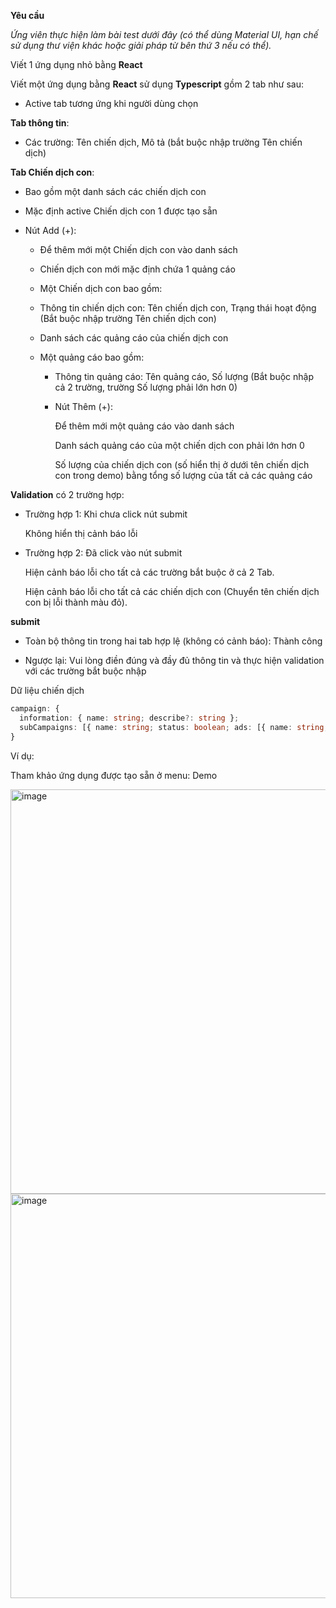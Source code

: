 **Yêu cầu**

_Ứng viên thực hiện làm bài test dưới đây (có thể dùng Material UI, hạn chế sử dụng thư viện khác hoặc giải pháp từ bên thứ 3 nếu có thể)._

Viết 1 ứng dụng nhỏ bằng **React**

Viết một ứng dụng bằng **React** sử dụng **Typescript** gồm 2 tab như sau:

- Active tab tương ứng khi người dùng chọn

**Tab thông tin**:

- Các trường: Tên chiến dịch, Mô tả (bắt buộc nhập trường Tên chiến dịch)

**Tab Chiến dịch con**:

- Bao gồm một danh sách các chiến dịch con

- Mặc định active Chiến dịch con 1 được tạo sẵn

- Nút Add (+):

  - Để thêm mới một Chiến dịch con vào danh sách
  
  - Chiến dịch con mới mặc định chứa 1 quảng cáo
  
  - Một Chiến dịch con bao gồm:
  
  - Thông tin chiến dịch con: Tên chiến dịch con, Trạng thái hoạt động (Bắt buộc nhập trường Tên chiến dịch con)
  
  - Danh sách các quảng cáo của chiến dịch con

  - Một quảng cáo bao gồm:

    - Thông tin quảng cáo: Tên quảng cáo, Số lượng (Bắt buộc nhập cả 2 trường, trường Số lượng phải lớn hơn 0)

    - Nút Thêm (+):

      Để thêm mới một quảng cáo vào danh sách
      
      Danh sách quảng cáo của một chiến dịch con phải lớn hơn 0
      
      Số lượng của chiến dịch con (số hiển thị ở dưới tên chiến dịch con trong demo) bằng tổng số lượng của tất cả các quảng cáo

**Validation** có 2 trường hợp:

- Trường hợp 1: Khi chưa click nút submit

  Không hiển thị cảnh báo lỗi

- Trường hợp 2: Đã click vào nút submit

  Hiện cảnh báo lỗi cho tất cả các trường bắt buộc ở cả 2 Tab.

  Hiện cảnh báo lỗi cho tất cả các chiến dịch con (Chuyển tên chiến dịch con bị lỗi thành màu đỏ).

**submit**

- Toàn bộ thông tin trong hai tab hợp lệ (không có cảnh báo): Thành công

- Ngược lại: Vui lòng điền đúng và đầy đủ thông tin và thực hiện validation với các trường bắt buộc nhập

Dữ liệu chiến dịch

```ts
campaign: {
  information: { name: string; describe?: string };
  subCampaigns: [{ name: string; status: boolean; ads: [{ name: string; quantity: number }] }]
}
```

Ví dụ:

Tham khảo ứng dụng được tạo sẵn ở menu: Demo

<img width="647" alt="image" src="https://gist.github.com/assets/61298021/2011ec4d-4e3f-4714-bba0-0b650478ea76">
<img width="647" alt="image" src="https://gist.github.com/assets/61298021/621408e7-0181-4225-892e-9a7cc69f256b">
